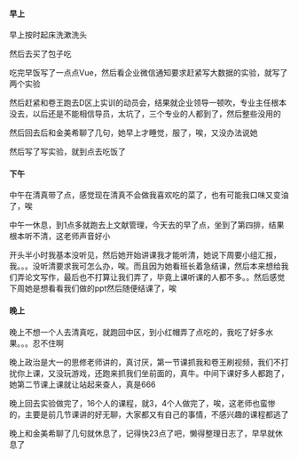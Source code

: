 #### 早上

早上按时起床洗漱洗头

然后去买了包子吃

吃完早饭写了一点点Vue，然后看企业微信通知要求赶紧写大数据的实验，就写了两个实验

然后赶紧和卷王跑去D区上实训的动员会，结果就企业领导一顿吹，专业主任根本没去，以后还是不能相信导员，太坑了，三个专业的人都到了，然后整些没用的

然后回去后和金美希聊了几句，她早上才睡觉，服了，唉，又没办法说她

然后写了写实验，就到点去吃饭了

#### 下午

中午在清真带了点，感觉现在清真不会做我喜欢吃的菜了，也有可能我口味又变油了，唉

中午一休息，到1点多就跑去上文献管理，今天去的早了点，坐到了第四排，结果根本听不清，这老师声音好小

开头半小时我基本没听见，然后她开始讲课我才能听清，她说下周要小组汇报，我。。。没听清要求我可怎么办，唉。而且因为她看班长着急结课，然后本来想给我们弄论文写作，最后也不打算让我们弄了，毕竟上课听课的人都不多。。然后感觉下周她是想看看我们做的ppt然后随便结课了，唉

#### 晚上

晚上不想一个人去清真吃，就跑回中区，到小红帽弄了点吃的，我吃了好多水果。。。忍不住啊

晚上政治是大一的思修老师讲的，真讨厌，第一节课抓我和卷王刷视频，我们不打扰你上课，又没玩游戏，还跑来抓我们坐前面的，真牛。中间下课好多人都跑了，她第二节课上课就让站起来查人，真是666

晚上回去实验做完了，16个人的课程，就3，4个人做完了，唉，这老师也蛮惨的，主要是前几节课讲的好无聊，大家都又有自己的事情，不感兴趣的课程都逃了

晚上和金美希聊了几句就休息了，记得快23点了吧，懒得整理日志了，早早就休息了